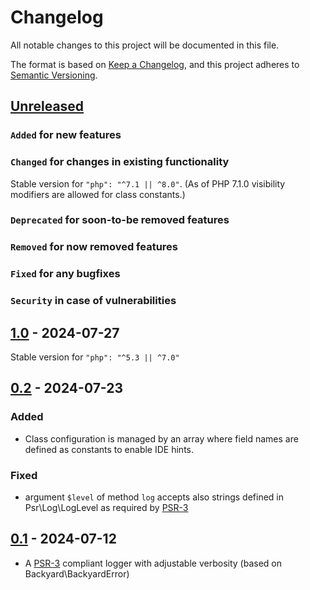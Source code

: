 # Changelog
All notable changes to this project will be documented in this file.

The format is based on [Keep a Changelog](https://keepachangelog.com/en/1.0.0/),
and this project adheres to [Semantic Versioning](https://semver.org/spec/v2.0.0.html).

## [Unreleased]
### `Added` for new features

### `Changed` for changes in existing functionality
Stable version for `"php": "^7.1 || ^8.0"`. (As of PHP 7.1.0 visibility modifiers are allowed for class constants.)

### `Deprecated` for soon-to-be removed features

### `Removed` for now removed features

### `Fixed` for any bugfixes

### `Security` in case of vulnerabilities

## [1.0] - 2024-07-27
Stable version for `"php": "^5.3 || ^7.0"`

## [0.2] - 2024-07-23
### Added
- Class configuration is managed by an array where field names are defined as constants to enable IDE hints.

### Fixed
- argument `$level` of method `log` accepts also strings defined in Psr\Log\LogLevel as required by [PSR-3](https://www.php-fig.org/psr/psr-3/)

## [0.1] - 2024-07-12
- A [PSR-3](https://www.php-fig.org/psr/psr-3/) compliant logger with adjustable verbosity (based on Backyard\BackyardError)

[Unreleased]: https://github.com/WorkOfStan/seablast-logger/compare/v1.0...HEAD
[1.0]: https://github.com/WorkOfStan/seablast-logger/compare/v0.2...v1.0
[0.2]: https://github.com/WorkOfStan/seablast-logger/compare/v0.1...v0.2
[0.1]: https://github.com/WorkOfStan/seablast-logger/releases/tag/v0.1
